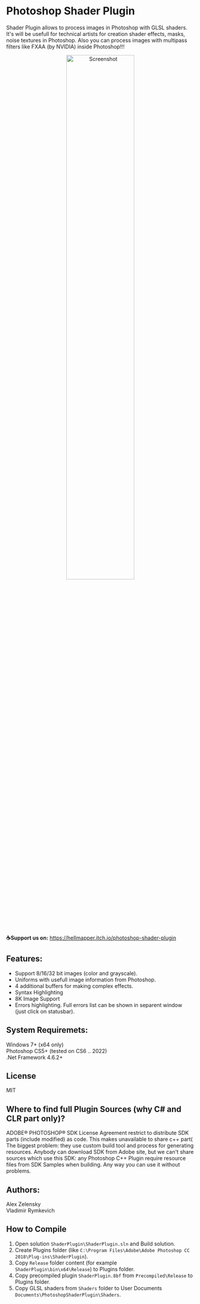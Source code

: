 # Photoshop Shader Plugin
Shader Plugin allows to process images in Photoshop with GLSL shaders. It's will be usefull for technical artists for creation shader effects, masks, noise textures in Photoshop. Also you can process images with multipass filters like FXAA (by NVIDIA) inside Photoshop!!!

<p align="center">
<img src="https://github.com/user-attachments/assets/222bfd03-eb0a-4b17-9ef5-d1d2bb718f45" alt="Screenshot" width="60%">
</p>

**☕Support us on:** https://hellmapper.itch.io/photoshop-shader-plugin

## Features:
* Support 8/16/32 bit images (color and grayscale).
* Uniforms with usefull image information from Photoshop.
* 4 additional buffers for making complex effects.
* Syntax Highlighting
* 8K Image Support
* Errors highlighting. Full errors list can be shown in separent window (just click on statusbar).

## System Requiremets:
Windows 7+ (x64 only)\
Photoshop CS5+ (tested on CS6 .. 2022)\
.Net Framework 4.6.2+

## License
MIT

## Where to find full Plugin Sources (why C# and CLR part only)?
ADOBE® PHOTOSHOP® SDK License Agreement restrict to distribute SDK parts (include modified) as code.
This makes unavailable to share c++ part( The biggest problem: they use custom build tool and process for generating resources.
Anybody can download SDK from Adobe site, but we can't share sources which use this SDK: any Photoshop C++ Plugin require resource files from SDK Samples when building.
Any way you can use it without problems.

## Authors:
Alex Zelensky\
Vladimir Rymkevich

## How to Compile
1. Open solution `ShaderPlugin\ShaderPlugin.sln` and Build solution.
2. Create Plugins folder (like `C:\Program Files\Adobe\Adobe Photoshop CC 2018\Plug-ins\ShaderPlugin`).
3. Copy `Release` folder content (for example `ShaderPlugin\bin\x64\Release`) to Plugins folder.
4. Copy precompiled plugin `ShaderPlugin.8bf` from `Precompiled\Release` to Plugins folder.
5. Copy GLSL shaders from `Shaders` folder to User Documents `Documents\PhotoshopShaderPlugin\Shaders`.
